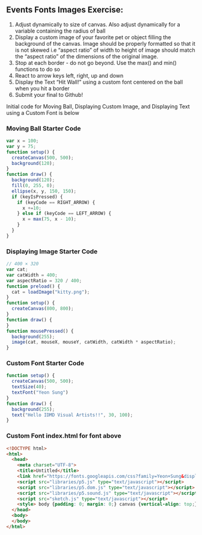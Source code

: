 ##  Events Fonts Images Exercise:

1.  Adjust dynamically to size of canvas. Also adjust dynamically for a variable containing the radius of ball
1.  Display a custom image of your favorite pet or object filling the background  of the canvas. Image should be properly formatted so that it is not skewed i.e “aspect ratio” of width to height of image should match the “aspect ratio” of the dimensions of the original image.
1.  Stop at each border - do not go beyond. Use the max() and min() functions to do so
1.  React to arrow keys left, right, up and down
1.  Display the Text “Hit Wall!” using a custom font centered on the ball when you hit a border
1.  Submit your final to Github!

Initial code for Moving Ball, Displaying Custom Image, and Displaying Text using a Custom Font is below

### Moving Ball Starter Code
```javascript
var x = 100;
var y = 75;
function setup() {
  createCanvas(500, 500);
  background(120);
}
function draw() {
  background(120);
  fill(0, 255, 0);
  ellipse(x, y, 150, 150);
  if (keyIsPressed) {
    if (keyCode == RIGHT_ARROW) {
      x +=10;
    } else if (keyCode == LEFT_ARROW) {
      x = max(75, x - 10);
    }
  }
}
```
### Displaying Image Starter Code
```javascript
// 400 × 320
var cat;
var catWidth = 400;
var aspectRatio = 320 / 400;
function preload() {
  cat = loadImage("kitty.png");
}
function setup() {
  createCanvas(800, 800);
}
function draw() {
}
function mousePressed() {
  background(255);
  image(cat, mouseX, mouseY, catWidth, catWidth * aspectRatio);
}
```
### Custom Font Starter Code
```javascript
function setup() {
  createCanvas(500, 500);
  textSize(40);
  textFont("Yeon Sung")
}
function draw() {
  background(255);
  text("Hello IDMD Visual Artists!!", 30, 100);
}
```
### Custom Font index.html for font above
```html
<!DOCTYPE html>
<html>
  <head>
    <meta charset="UTF-8">
    <title>Untitled</title>
    <link href="https://fonts.googleapis.com/css?family=Yeon+Sung&display=swap" rel="stylesheet">
    <script src="libraries/p5.js" type="text/javascript"></script>
    <script src="libraries/p5.dom.js" type="text/javascript"></script>
    <script src="libraries/p5.sound.js" type="text/javascript"></script>
    <script src="sketch.js" type="text/javascript"></script>
    <style> body {padding: 0; margin: 0;} canvas {vertical-align: top;} </style>
  </head>
  <body>
  </body>
</html>
```